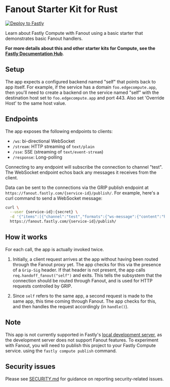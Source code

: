 # Fanout Starter Kit for Rust

[![Deploy to Fastly](https://deploy.edgecompute.app/button)](https://deploy.edgecompute.app/deploy)

Learn about Fastly Compute with Fanout using a basic starter that demonstrates basic Fanout handlers.

**For more details about this and other starter kits for Compute, see the [Fastly Documentation Hub](https://www.fastly.com/documentation/solutions/starters/)**.

## Setup

The app expects a configured backend named "self" that points back to app itself. For example, if the service has a domain `foo.edgecompute.app`, then you'll need to create a backend on the service named "self" with the destination host set to `foo.edgecompute.app` and port 443. Also set 'Override Host' to the same host value.

## Endpoints

The app exposes the following endpoints to clients:

* `/ws`: bi-directional WebSocket
* `/stream`: HTTP streaming of `text/plain`
* `/sse`: SSE (streaming of `text/event-stream`)
* `/response`: Long-polling

Connecting to any endpoint will subscribe the connection to channel "test". The WebSocket endpoint echos back any messages it receives from the client.

Data can be sent to the connections via the GRIP publish endpoint at `https://fanout.fastly.com/{service-id}/publish/`. For example, here's a curl command to send a WebSocket message:

```sh
curl \
  --user {service-id}:{secret} \
  -d '{"items":[{"channel":"test","formats":{"ws-message":{"content":"hello"}}}]}' \
  https://fanout.fastly.com/{service-id}/publish/
```

## How it works

For each call, the app is actually invoked twice. 

1. Initially, a client request arrives at the app without having been routed through the Fanout proxy yet. The app checks for this via the presence of a `Grip-Sig` header. If that header is not present, the app calls `req.handoff_fanout("self")` and exits. This tells the subsystem that the connection should be routed through Fanout, and is used for HTTP requests controlled by GRIP.

2. Since `self` refers to the same app, a second request is made to the same app, this time coming through Fanout. The app checks for this, and then handles the request accordingly (in `handle()`).

## Note

This app is not currently supported in Fastly's [local development server](https://www.fastly.com/documentation/guides/compute/testing/#running-a-local-testing-server), as the development server does not support Fanout features. To experiment with Fanout, you will need to publish this project to your Fastly Compute service. using the `fastly compute publish` command.

## Security issues

Please see [SECURITY.md](SECURITY.md) for guidance on reporting security-related issues.
